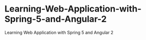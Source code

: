 # Learning-Web-Application-with-Spring-5-and-Angular-2
Learning Web Application with Spring 5 and Angular 2
